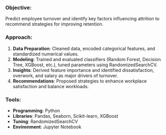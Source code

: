 ### **Objective:**
Predict employee turnover and identify key factors influencing attrition to recommend strategies for improving retention.

### **Approach:**
1. **Data Preparation**: Cleaned data, encoded categorical features, and standardized numerical values.
2. **Modeling**: Trained and evaluated classifiers (Random Forest, Decision Tree, XGBoost, etc.), tuned parameters using RandomizedSearchCV.
3. **Insights**: Derived feature importance and identified dissatisfaction, overwork, and salary as major drivers of turnover.
4. **Recommendations**: Proposed strategies to enhance workplace satisfaction and balance workloads.

### **Tools**:
- **Programming**: Python 
- **Libraries**: Pandas, Seaborn, Scikit-learn, XGBoost
- **Tuning**: RandomizedSearchCV
- **Environment**: Jupyter Notebook

